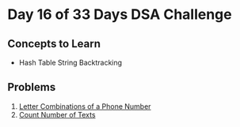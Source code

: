# Day 16 of 33 Days DSA Challenge

## Concepts to Learn
- Hash Table
String
Backtracking

## Problems
1. [Letter Combinations of a Phone Number](https://leetcode.com/problems/letter-combinations-of-a-phone-number/)
2. [Count Number of Texts](https://leetcode.com/problems/count-number-of-texts/)

